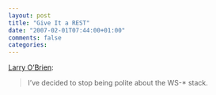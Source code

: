 ```yaml
---
layout: post
title: "Give It a REST"
date: "2007-02-01T07:44:00+01:00"
comments: false
categories: 
---
```


<p><a href="http://www.sdtimes.com/fullcolumn/column-20070115-02.html">Larry O&#8217;Brien</a>:</p>

<blockquote>
<p>I&#8217;ve decided to stop being polite about the WS-* stack.</p>
</blockquote>


